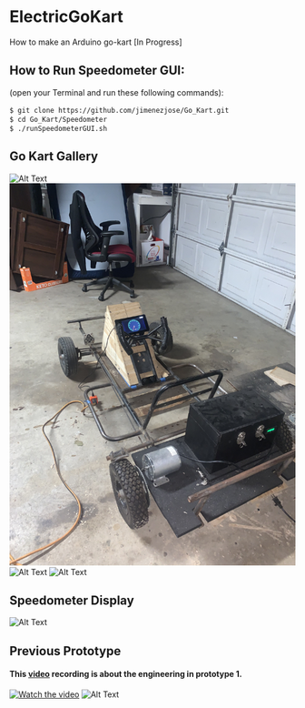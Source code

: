# ElectricGoKart
How to make an Arduino go-kart [In Progress] 

## How to Run Speedometer GUI: 
(open your Terminal and run these following commands):
```
$ git clone https://github.com/jimenezjose/Go_Kart.git
$ cd Go_Kart/Speedometer
$ ./runSpeedometerGUI.sh
```

## Go Kart Gallery
![Alt Text](https://github.com/jimenezjose/ElectricGoKart/blob/assets/images/Full_Go_Kart_Shot.png)
![Alt Text](https://github.com/jimenezjose/ElectricGoKart/blob/assets/images/San%20Diego%20In%20Progress%20Full%20Go%20Kart%20Shot.jpg)
![Alt Text](https://github.com/jimenezjose/Go_Kart/blob/assets/images/current_go_kart.JPG)
![Alt Text](https://github.com/jimenezjose/Go_Kart/blob/assets/images/Rear_sprocket.jpeg)

## Speedometer Display
![Alt Text](https://github.com/jimenezjose/Go_Kart/blob/assets/images/SpeedometerGUI%20screenshot.png)

## Previous Prototype
#### This [video](https://www.youtube.com/channel/UCbjWL-dwOju9F-2Tt2TZt5A) recording is about the engineering in prototype 1.
[![Watch the video](https://github.com/jimenezjose/Go_Kart/blob/assets/images/go-kart%20Video%20IMG.png)](https://www.youtube.com/watch?v=avXZHpkTMmc&feature=youtu.be)
![Alt Text](https://github.com/jimenezjose/Go_Kart/blob/assets/images/old_go_kart.jpeg)

